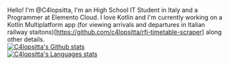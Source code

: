 Hello! I'm @C4lopsitta, I'm an High School IT Student in Italy and a Programmer at Elemento Cloud.
I love Kotlin and I'm currently working on a Kotlin Multiplatform app (for viewing arrivals and departures in Italian railway staitons)[https://github.com/c4lopsitta/rfi-timetable-scraper] along other details.
<br />
<a href="https://github.com/anuraghazra/github-readme-stats">
  <img alt="C4lopsitta's Github stats" src="https://github-readme-stats.vercel.app/api?username=c4lopsitta&theme=rose_pine&show_icons=true&border_radius=16" />
</a>
<br>
<a href="https://github.com/anuraghazra/github-readme-stats">
  <img alt="C4lopsitta's Languages stats" src="https://github-readme-stats.vercel.app/api/top-langs/?username=c4lopsitta&size_weight=0.5&count_weight=0.5&theme=rose_pine&show_icons=true&border_radius=16" />
</a>
<br />
<!---
C4lopsitta/C4lopsitta is a ✨ special ✨ repository because its `README.md` (this file) appears on your GitHub profile.
You can click the Preview link to take a look at your changes.
--->

